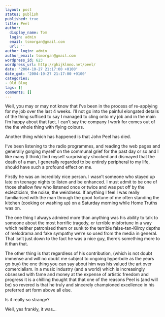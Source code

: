 ```yaml
---
layout: post
status: publish
published: true
title: Peel
author:
  display_name: Tom
  login: admin
  email: tsmorgan@gmail.com
  url: ''
author_login: admin
author_email: tsmorgan@gmail.com
wordpress_id: 623
wordpress_url: http://ghijklmno.net/peel/
date: '2004-10-27 21:17:00 +0100'
date_gmt: '2004-10-27 21:17:00 +0100'
categories:
- Old Blog
tags: []
comments: []
---
```

<!-- more -->

<p>Well, you may or may not know that I&#8217;ve been in the process of re-applying for my job over the last 4 weeks. I&#8217;ll not go into the painful elongated details of the thing sufficed to say I managed to cling onto my job and in the main I&#8217;m happy about that fact. I can&#8217;t say the company I work for comes out of the the whole thing with flying colours.</p>

<p>Another thing which has happened is that John Peel has died.</p>

<p>I&#8217;ve been listening to the radio programmes, and reading the web pages and generally gorging myself on the communal grief for the past day or so and I like many (I think) find myself surprisingly shocked and dismayed that the death of a man, I generally regarded to be entirely peripheral to my life, should have such a profound effect on me.</p>

<p>Firstly he was an incredibly nice person. I wasn&#8217;t someone who stayed up late on teenage nights to listen and be enhanced. I must admit to be one of those shallow few who listened once or twice and was put off by the eclecticism, the noise, the weirdness. If anything I feel I was really familiarised with the man through the good fortune of me often standing the kitchen (cooking or washing up) on a Saturday morning while Home Truths was on.</p>

<p>The one thing I always admired more than anything was his ability to talk to someone about the most horrific tragedy, or terrible misfortune in a way which neither patronised them or sunk to the terrible false-tan-Kilroy depths of melodrama and fake sympathy we&#8217;re so used from the media in general. That isn&#8217;t just down to the fact he was a nice guy, there&#8217;s something more to it than that.</p>

<p>The other thing is that regardless of his contribution, (which is not doubt immense and will no doubt me subject to ongoing hyperbole as the years go buy) the one thing you can say about him was his valued the art over comercialism. In a music industry (and a world) which is increasingly obsessed with fame and money at the expense of artistic freedom and progress it is a chilling thought that that one of the reasons Peel is (and will be) so revered is that he truly and sincerely championed excellence in his preferred art form above all else.</p>

<p>Is it really so strange?</p>

<p>Well, yes frankly, it was...</p>

